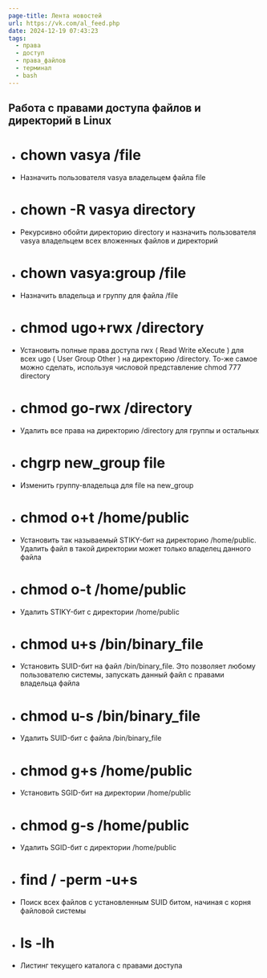 ```yaml
---
page-title: Лента новостей
url: https://vk.com/al_feed.php
date: 2024-12-19 07:43:23
tags:
  - права
  - доступ
  - права_файлов
  - терминал
  - bash
---
```


## Работа с правами доступа файлов и директорий в Linux

- # chown vasya /file  
- Назначить пользователя vasya владельцем файла file  

- # chown -R vasya directory  
- Рекурсивно обойти директорию directory и назначить пользователя vasya владельцем всех вложенных файлов и директорий  

- # chown vasya:group /file  
- Назначить владельца и группу для файла /file  

- # chmod ugo+rwx /directory  
- Установить полные права доступа rwx ( Read Write eXecute ) для всех ugo ( User Group Other ) на директорию /directory. То-же самое можно сделать, используя числовой представление chmod 777 directory  


- # chmod go-rwx /directory  
- Удалить все права на директорию /directory для группы и остальных  

- # chgrp new\_group file  
- Изменить группу-владельца для file на new\_group  

- # chmod o+t /home/public  
- Установить так называемый STIKY-бит на директорию /home/public. Удалить файл в такой директории может только владелец данного файла  

- # chmod o-t /home/public  
- Удалить STIKY-бит с директории /home/public  

- # chmod u+s /bin/binary\_file  
- Установить SUID-бит на файл /bin/binary\_file. Это позволяет любому пользователю системы, запускать данный файл с правами владельца файла  

- # chmod u-s /bin/binary\_file  
- Удалить SUID-бит с файла /bin/binary\_file  

- # chmod g+s /home/public  
- Установить SGID-бит на директории /home/public  

- # chmod g-s /home/public  
- Удалить SGID-бит с директории /home/public  

- # find / -perm -u+s  
- Поиск всех файлов с установленным SUID битом, начиная с корня файловой системы  

- # ls -lh  
- Листинг текущего каталога с правами доступа
